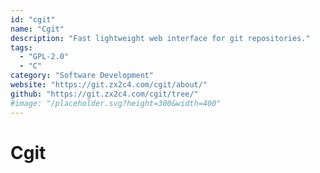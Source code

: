 ```yaml
---
id: "cgit"
name: "Cgit"
description: "Fast lightweight web interface for git repositories."
tags:
  - "GPL-2.0"
  - "C"
category: "Software Development"
website: "https://git.zx2c4.com/cgit/about/"
github: "https://git.zx2c4.com/cgit/tree/"
#image: "/placeholder.svg?height=300&width=400"
---
```


# Cgit
